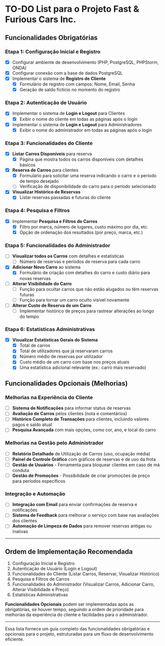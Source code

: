 # TO-DO List para o Projeto Fast & Furious Cars Inc.

## Funcionalidades Obrigatórias

### Etapa 1: Configuração Inicial e Registro
- [x] Configurar ambiente de desenvolvimento (PHP, PostgreSQL, PHPStorm, ONDA)
- [x] Configurar conexão com a base de dados PostgreSQL
- [x] Implementar o sistema de **Registro de Cliente**
  - [x] Formulário de registro com campos: Nome, Email, Senha
  - [x] Geração de saldo fictício no momento do registro

### Etapa 2: Autenticação de Usuário
- [x] Implementar o sistema de **Login e Logout** para Clientes
  - [x] Exibir o nome do cliente em todas as páginas após o login
- [x] Implementar o sistema de **Login e Logout** para Administradores
  - [x] Exibir o nome do administrador em todas as páginas após o login

### Etapa 3: Funcionalidades do Cliente
- [x] **Listar Carros Disponíveis** para reserva
  - [x] Página que mostra todos os carros disponíveis com detalhes básicos
- [x] **Reserva de Carros** para clientes
  - [x] Formulário para solicitar uma reserva indicando o carro e o período de tempo desejado
  - [ ] Verificação de disponibilidade do carro para o período selecionado
- [x] **Visualizar Histórico de Reservas**
  - [x] Listar reservas passadas e futuras do cliente

### Etapa 4: Pesquisa e Filtros
- [x] Implementar **Pesquisa e Filtros de Carros**
  - [x] Filtro por marca, número de lugares, custo máximo por dia, etc.
  - [x] Opção de ordenação dos resultados (por preço, marca, etc.)

### Etapa 5: Funcionalidades do Administrador
- [ ] **Visualizar todos os Carros** com detalhes e estatísticas
  - [ ] Número de reservas e períodos de reserva para cada carro
- [x] **Adicionar Novo Carro** ao sistema
  - [x] Formulário de criação com detalhes do carro e custo diário para novas reservas
- [ ] **Alterar Visibilidade do Carro**
  - [ ] Função para ocultar carros que não estão alugados ou têm reservas futuras
  - [ ] Função para tornar um carro oculto visível novamente
- [ ] **Alterar Custo de Reserva de um Carro**
  - [ ] Implementar histórico de preços para rastrear alterações ao longo do tempo

### Etapa 6: Estatísticas Administrativas
- [x] **Visualizar Estatísticas Gerais do Sistema**
  - [x] Total de carros
  - [x] Total de utilizadores que já reservaram carros
  - [x] Número médio de reservas por utilizador
  - [x] Custo médio de um carro com base nos preços atuais
  - [x] Uma estatística adicional relevante (ex.: carro mais reservado)

## Funcionalidades Opcionais (Melhorias)

### Melhorias na Experiência do Cliente
- [ ] **Sistema de Notificações** para informar status de reservas
- [ ] **Avaliação de Carros** pelos clientes (nota e comentários)
- [ ] **Histórico Completo de Transações** para clientes, incluindo valores pagos e saldo atual
- [ ] **Pesquisa Avançada** com mais opções, como cor, ano, e local do carro

### Melhorias na Gestão pelo Administrador
- [ ] **Relatório Detalhado** de Utilização de Carros (uso, ocupação média)
- [ ] **Painel de Controle Gráfico** com gráficos de reservas e de uso da frota
- [ ] **Gestão de Usuários** - Ferramenta para bloquear clientes em caso de má conduta
- [ ] **Gestão de Promoções** - Possibilidade de criar promoções de preço para períodos específicos

### Integração e Automação
- [ ] **Integração com Email** para enviar confirmações de reserva e notificações
- [ ] **Sistema de Feedback** para melhorar o serviço com base nas avaliações dos clientes
- [ ] **Automação de Limpeza de Dados** para remover reservas antigas ou inativas

---

## Ordem de Implementação Recomendada

1. Configuração Inicial e Registro
2. Autenticação de Usuário (Login e Logout)
3. Funcionalidades do Cliente (Listar Carros, Reservar, Visualizar Histórico)
4. Pesquisa e Filtros de Carros
5. Funcionalidades do Administrador (Visualizar Carros, Adicionar Carro, Alterar Visibilidade e Preço)
6. Estatísticas Administrativas

**Funcionalidades Opcionais** podem ser implementadas após as obrigatórias, se houver tempo, seguindo a ordem de prioridade para melhorias da experiência do cliente e facilidades para o administrador.

---

Essa lista fornece um guia completo das funcionalidades obrigatórias e opcionais para o projeto, estruturadas para um fluxo de desenvolvimento eficiente. 
